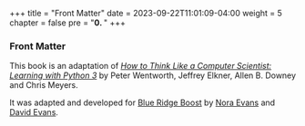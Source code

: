 +++
title = "Front Matter"
date = 2023-09-22T11:01:09-04:00
weight = 5
chapter = false
pre = "<b>0. </b>"
+++

### Front Matter

This book is an adaptation of [_How to Think Like a Computer Scientist:
Learning with Python 3_](https://artofproblemsolving.com/assets/pythonbook/) by Peter Wentworth, Jeffrey Elkner, Allen
B. Downey and Chris Meyers.

It was adapted and developed for [Blue Ridge
Boost](https://blueridgeboost.com/) by <a href="https://ananoraevans.org/">Nora Evans</a> and <a href="https://www.cs.virginia.edu/~evans/">David Evans</a>.
